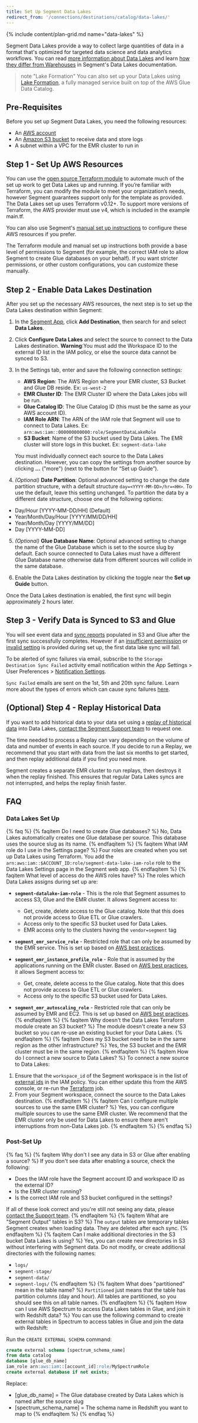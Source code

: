 ```yaml
---
title: Set Up Segment Data Lakes
redirect_from: '/connections/destinations/catalog/data-lakes/'
---
```

{% include content/plan-grid.md name="data-lakes" %}


Segment Data Lakes provide a way to collect large quantities of data in a format that's optimized for targeted data science and data analytics workflows. You can read [more information about Data Lakes](/docs/connections/storage/data-lakes/) and learn [how they differ from Warehouses](/docs/connections/storage/data-lakes/comparison/) in Segment's Data Lakes documentation.

> note "Lake Formation"
> You can also set up your Data Lakes using [Lake Formation](/docs/connections/storage/data-lakes/lake-formation/), a fully managed service built on top of the AWS Glue Data Catalog.

## Pre-Requisites

Before you set up Segment Data Lakes, you need the following resources:

- An [AWS account](https://aws.amazon.com/account/)
- An [Amazon S3 bucket](https://github.com/terraform-aws-modules/terraform-aws-s3-bucket) to receive data and store logs
- A subnet within a VPC for the EMR cluster to run in

## Step 1 - Set Up AWS Resources

You can use the [open source Terraform module](https://github.com/segmentio/terraform-aws-data-lake) to automate much of the set up work to get Data Lakes up and running. If you’re familiar with Terraform, you can modify the module to meet your organization’s needs, however Segment guarantees support only for the template as provided. The Data Lakes set up uses Terraform v0.12+. To support more versions of Terraform, the AWS provider must use v4, which is included in the example main.tf.

You can also use Segment's [manual set up instructions](/docs/connections/storage/data-lakes/data-lakes-manual-setup) to configure these AWS resources if you prefer.

The Terraform module and manual set up instructions both provide a base level of permissions to Segment (for example, the correct IAM role to allow Segment to create Glue databases on your behalf). If you want stricter permissions, or other custom configurations, you can customize these manually.

## Step 2 - Enable Data Lakes Destination

After you set up the necessary AWS resources, the next step is to set up the Data Lakes destination within Segment:

1. In the [Segment App](https://app.segment.com/goto-my-workspace/overview), click **Add Destination**, then search for and select **Data Lakes**.

2. Click **Configure Data Lakes** and select the source to connect to the Data Lakes destination.
  **Warning**:You must add the Workspace ID to the external ID list in the IAM policy, or else the source data cannot be synced to S3.

3. In the Settings tab, enter and save the following connection settings:
   - **AWS Region**: The AWS Region where your EMR cluster, S3 Bucket and Glue DB reside. Ex: `us-west-2`
   - **EMR Cluster ID**: The EMR Cluster ID where the Data Lakes jobs will be run.
   - **Glue Catalog ID**: The Glue Catalog ID (this must be the same as your AWS account ID).
   - **IAM Role ARN**: The ARN of the IAM role that Segment will use to connect to Data Lakes. Ex: `arn:aws:iam::000000000000:role/SegmentDataLakeRole`
   - **S3 Bucket**: Name of the S3 bucket used by Data Lakes. The EMR cluster will store logs in this bucket. Ex: `segment-data-lake`

   You must individually connect each source to the Data Lakes destination. However, you can copy the settings from another source by clicking **…** ("more") (next to the button for “Set up Guide”).

4. _(Optional)_ **Date Partition**: Optional advanced setting to change the date partition structure, with a default structure `day=<YYYY-MM-DD>/hr=<HH>`. To use the default, leave this setting unchanged. To partition the data by a different date structure, choose one of the following options:
  - Day/Hour [YYYY-MM-DD/HH] (Default)
  - Year/Month/Day/Hour [YYYY/MM/DD/HH]
  - Year/Month/Day [YYYY/MM/DD]
  - Day [YYYY-MM-DD]

5. _(Optional)_ **Glue Database Name**: Optional advanced setting to change the name of the Glue Database which is set to the source slug by default. Each source connected to Data Lakes must have a different Glue Database name otherwise data from different sources will collide in the same database.

6. Enable the Data Lakes destination by clicking the toggle near the **Set up Guide** button.

Once the Data Lakes destination is enabled, the first sync will begin approximately 2 hours later.


## Step 3 - Verify Data is Synced to S3 and Glue

You will see event data and [sync reports](/docs/connections/storage/data-lakes/sync-reports) populated in S3 and Glue after the first sync successfully completes. However if an [insufficient permission](/docs/connections/storage/data-lakes/sync-reports/#insufficient-permissions) or [invalid setting](/docs/connections/storage/data-lakes/sync-reports/#invalid-settings) is provided during set up, the first data lake sync will fail.

To be alerted of sync failures via email, subscribe to the `Storage Destination Sync Failed` activity email notification within the App Settings > User Preferences > [Notification Settings](https://app.segment.com/goto-my-workspace/settings/notifications).


`Sync Failed` emails are sent on the 1st, 5th and 20th sync failure. Learn more about the types of errors which can cause sync failures [here](/docs/connections/storage/data-lakes/sync-reports/#sync-errors).


## (Optional) Step 4 - Replay Historical Data

If you want to add historical data to your data set using a [replay of historical data](/docs/guides/what-is-replay/) into Data Lakes, [contact the Segment Support team](https://segment.com/help/contact/) to request one.

The time needed to process a Replay can vary depending on the volume of data and number of events in each source. If you decide to run a Replay, we recommend that you start with data from the last six months to get started, and then replay additional data if you find you need more.

Segment creates a separate EMR cluster to run replays, then destroys it when the replay finished. This ensures that regular Data Lakes syncs are not interrupted, and helps the replay finish faster.

## FAQ

### Data Lakes Set Up

{% faq %}
{% faqitem Do I need to create Glue databases? %}
No, Data Lakes automatically creates one Glue database per source. This database uses the source slug as its name.
{% endfaqitem %}
{% faqitem What IAM role do I use in the Settings page? %}
Four roles are created when you set up Data Lakes using Terraform. You add the `arn:aws:iam::$ACCOUNT_ID:role/segment-data-lake-iam-role` role to the Data Lakes Settings page in the Segment web app.
{% endfaqitem %}
{% faqitem What level of access do the AWS roles have? %}
The roles which Data Lakes assigns during set up are:

- **`segment-datalake-iam-role`** - This is the role that Segment assumes to access S3, Glue and the EMR cluster. It allows Segment access to:
  - Get, create, delete access to the Glue catalog. Note that this does not provide access to Glue ETL or Glue crawlers.
  - Access only to the specific S3 bucket used for Data Lakes.
  - EMR access only to the clusters having the `vendor=segment` tag

- **`segment_emr_service_role`** - Restricted role that can only be assumed by the EMR service. This is set up based on [AWS best practices](https://docs.aws.amazon.com/emr/latest/ManagementGuide/emr-iam-role.html).

- **`segment_emr_instance_profile_role`** - Role that is assumed by the applications running on the EMR cluster. Based on [AWS best practices](https://docs.aws.amazon.com/emr/latest/ManagementGuide/emr-iam-role-for-ec2.html), it allows Segment access to:
  - Get, create, delete access to the Glue catalog. Note that this does not provide access to Glue ETL or Glue crawlers.
  - Access only to the specific S3 bucket used for Data Lakes.

- **`segment_emr_autoscaling_role`** - Restricted role that can only be assumed by EMR and EC2. This is set up based on [AWS best practices](https://docs.aws.amazon.com/emr/latest/ManagementGuide/emr-iam-role-automatic-scaling.html).
{% endfaqitem %}
{% faqitem Why doesn't the Data Lakes Terraform module create an S3 bucket? %}
The module doesn't create a new S3 bucket so you can re-use an existing bucket for your Data Lakes.
{% endfaqitem %}
{% faqitem Does my S3 bucket need to be in the same region as the other infrastructure? %}
Yes, the S3 bucket and the EMR cluster must be in the same region.
{% endfaqitem %}
{% faqitem How do I connect a new source to Data Lakes? %}
To connect a new source to Data Lakes:

1. Ensure that the `workspace_id` of the Segment workspace is in the list of [external ids](https://github.com/segmentio/terraform-aws-data-lake/tree/master/modules/iam#external_ids) in the IAM policy. You can either update this from the AWS console, or re-run the [Terraform](https://github.com/segmentio/terraform-aws-data-lake) job.
2. From your Segment workspace, connect the source to the Data Lakes destination.
{% endfaqitem %}
{% faqitem Can I configure multiple sources to use the same EMR cluster? %}
Yes, you can configure multiple sources to use the same EMR cluster. We recommend that the EMR cluster only be used for Data Lakes to ensure there aren't interruptions from non-Data Lakes job.
{% endfaqitem %}
{% endfaq %}

### Post-Set Up
{% faq %}
{% faqitem Why don't I see any data in S3 or Glue after enabling a source? %}
If you don't see data after enabling a source, check the following:
- Does the IAM role have the Segment account ID and workspace ID as the external ID?
- Is the EMR cluster running?
- Is the correct IAM role and S3 bucket configured in the settings?

If all of these look correct and you're still not seeing any data, please [contact the Support team](https://segment.com/help/contact/).
{% endfaqitem %}
{% faqitem What are "Segment Output" tables in S3? %}
The `output` tables are temporary tables Segment creates when loading data. They are deleted after each sync.
{% endfaqitem %}
{% faqitem Can I make additional directories in the S3 bucket Data Lakes is using? %}
Yes, you can create new directories in S3 without interfering with Segment data.
Do not modify, or create additional directories with the following names:
- `logs/`
- `segment-stage/`
- `segment-data/`
- `segment-logs/`
{% endfaqitem %}
{% faqitem What does "partitioned" mean in the table name? %}
`Partitioned` just means that the table has partition columns (day and hour). All tables are partitioned, so you should see this on all table names.
{% endfaqitem %}
{% faqitem How can I use AWS Spectrum to access Data Lakes tables in Glue, and join it with Redshift data? %}
You can use the following command to create external tables in Spectrum to access tables in Glue and join the data with Redshift:

Run the `CREATE EXTERNAL SCHEMA` command:

```sql
create external schema [spectrum_schema_name]
from data catalog
database [glue_db_name]
iam_role arn:aws:iam::[account_id]:role/MySpectrumRole
create external database if not exists;
```

Replace:
- [glue_db_name] = The Glue database created by Data Lakes which is named after the source slug
- [spectrum_schema_name] = The schema name in Redshift you want to map to
{% endfaqitem %}
{% endfaq %}
